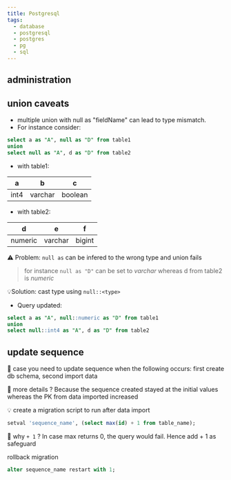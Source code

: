 ```yaml
---
title: Postgresql
tags:
  - database
  - postgresql
  - postgres
  - pg
  - sql
---
```


## administration

## union caveats

- multiple union with null as "fieldName" can lead to type mismatch.
- For instance consider:

```sql
select a as "A", null as "D" from table1
union
select null as "A", d as "D" from table2
```

- with table1:

| a    | b       | c       |
| ---- | ------- | ------- |
| int4 | varchar | boolean |

- with table2:

| d       | e       | f      |
| ------- | ------- | ------ |
| numeric | varchar | bigint |

⚠️ Problem: `null as` can be infered to the wrong type and union fails

> for instance `null as "D"` can be set to _varchar_ whereas d from table2 is _numeric_

💡Solution: cast type using `null::<type>`

- Query updated:

```sql
select a as "A", null::numeric as "D" from table1
union
select null::int4 as "A", d as "D" from table2
```

## update sequence

📖 case you need to update sequence when the following occurs: first create db schema, second import data

🤔 more details ? Because the sequence created stayed at the initial values whereas the PK from data imported increased

💡 create a migration script to run after data import

```sql
setval 'sequence_name', (select max(id) + 1 from table_name);
```

🤔 why `+ 1` ? In case max returns 0, the query would fail. Hence add + 1 as safeguard

rollback migration

```sql
alter sequence_name restart with 1;
```
